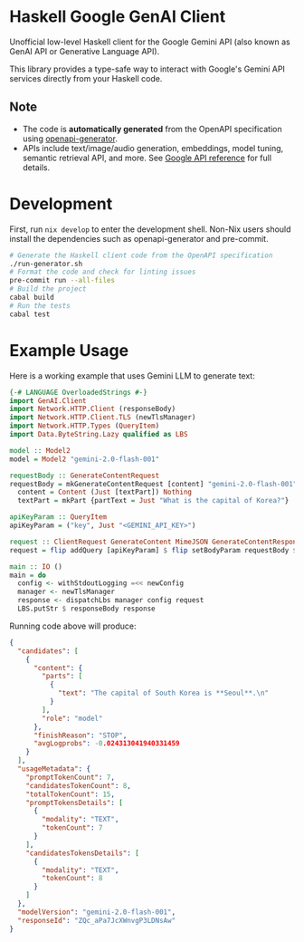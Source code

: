 # Haskell Google GenAI Client

Unofficial low-level Haskell client for the Google Gemini API (also known as GenAI API or Generative Language API).

This library provides a type-safe way to interact with Google's Gemini API services directly from your Haskell code.

## Note
- The code is **automatically generated** from the OpenAPI specification using [openapi-generator](https://openapi-generator.tech/).
- APIs include text/image/audio generation, embeddings, model tuning, semantic retrieval API, and more. See [Google API reference](https://ai.google.dev/api) for full details.


# Development

First, run `nix develop` to enter the development shell. Non-Nix users should install the dependencies such as openapi-generator and pre-commit.

```bash
# Generate the Haskell client code from the OpenAPI specification
./run-generator.sh
# Format the code and check for linting issues
pre-commit run --all-files
# Build the project
cabal build
# Run the tests
cabal test
```

# Example Usage

Here is a working example that uses Gemini LLM to generate text:

```haskell
{-# LANGUAGE OverloadedStrings #-}
import GenAI.Client
import Network.HTTP.Client (responseBody)
import Network.HTTP.Client.TLS (newTlsManager)
import Network.HTTP.Types (QueryItem)
import Data.ByteString.Lazy qualified as LBS

model :: Model2
model = Model2 "gemini-2.0-flash-001"

requestBody :: GenerateContentRequest
requestBody = mkGenerateContentRequest [content] "gemini-2.0-flash-001" where
  content = Content (Just [textPart]) Nothing
  textPart = mkPart {partText = Just "What is the capital of Korea?"}

apiKeyParam :: QueryItem
apiKeyParam = ("key", Just "<GEMINI_API_KEY>")

request :: ClientRequest GenerateContent MimeJSON GenerateContentResponse MimeJSON
request = flip addQuery [apiKeyParam] $ flip setBodyParam requestBody $ generateContent model

main :: IO ()
main = do
  config <- withStdoutLogging =<< newConfig
  manager <- newTlsManager
  response <- dispatchLbs manager config request
  LBS.putStr $ responseBody response
```

Running code above will produce:
```json
{
  "candidates": [
    {
      "content": {
        "parts": [
          {
            "text": "The capital of South Korea is **Seoul**.\n"
          }
        ],
        "role": "model"
      },
      "finishReason": "STOP",
      "avgLogprobs": -0.024313041940331459
    }
  ],
  "usageMetadata": {
    "promptTokenCount": 7,
    "candidatesTokenCount": 8,
    "totalTokenCount": 15,
    "promptTokensDetails": [
      {
        "modality": "TEXT",
        "tokenCount": 7
      }
    ],
    "candidatesTokensDetails": [
      {
        "modality": "TEXT",
        "tokenCount": 8
      }
    ]
  },
  "modelVersion": "gemini-2.0-flash-001",
  "responseId": "ZQc_aPa7JcXWnvgP3LDNsAw"
}
```